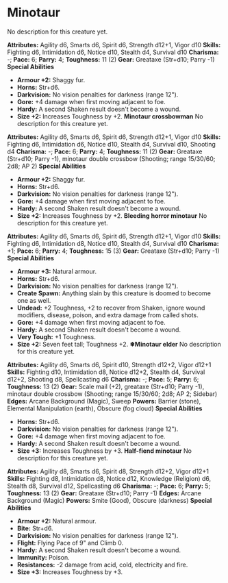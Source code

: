 # Minotaur

No description for this creature yet.

**Attributes:** Agility d6, Smarts d6, Spirit d6, Strength d12+1, Vigor
d10
**Skills:** Fighting d6, Intimidation d6, Notice d10, Stealth d4,
Survival d10
**Charisma:** -; **Pace:** 6; **Parry:** 4; **Toughness:** 11 (2)
**Gear:** Greataxe (Str+d10; Parry -1)
**Special Abilities**

- **Armour +2:** Shaggy fur.
- **Horns:** Str+d6.
- **Darkvision:** No vision penalties for darkness (range 12").
- **Gore:** +4 damage when first moving adjacent to foe.
- **Hardy:** A second Shaken result doesn't become a wound.
- **Size +2:** Increases Toughness by +2.
**Minotaur crossbowman**
No description for this creature yet.

**Attributes:** Agility d6, Smarts d6, Spirit d6, Strength d12+1, Vigor
d10
**Skills:** Fighting d6, Intimidation d6, Notice d10, Stealth d4,
Survival d10, Shooting d4
**Charisma:** -; **Pace:** 6; **Parry:** 4; **Toughness:** 11 (2)
**Gear:** Greataxe (Str+d10; Parry -1), minotaur double crossbow
(Shooting; range 15/30/60; 2d8; AP 2)
**Special Abilities**

- **Armour +2:** Shaggy fur.
- **Horns:** Str+d6.
- **Darkvision:** No vision penalties for darkness (range 12").
- **Gore:** +4 damage when first moving adjacent to foe.
- **Hardy:** A second Shaken result doesn't become a wound.
- **Size +2:** Increases Toughness by +2.
**Bleeding horror minotaur**
No description for this creature yet.

**Attributes:** Agility d6, Smarts d6, Spirit d6, Strength d12+1, Vigor
d10
**Skills:** Fighting d6, Intimidation d8, Notice d10, Stealth d4,
Survival d10
**Charisma:** +1; **Pace:** 6; **Parry:** 4; **Toughness:** 15 (3)
**Gear:** Greataxe (Str+d10; Parry -1)
**Special Abilities**

- **Armour +3:** Natural armour.
- **Horns:** Str+d6.
- **Darkvision:** No vision penalties for darkness (range 12").
- **Create Spawn:** Anything slain by this creature is doomed to become
one as well.
- **Undead:** +2 Toughness, +2 to recover from Shaken, ignore wound
modifiers, disease, poison, and extra damage from called shots.
- **Gore:** +4 damage when first moving adjacent to foe.
- **Hardy:** A second Shaken result doesn't become a wound.
- **Very Tough:** +1 Toughness.
- **Size +2:** Seven feet tall; Toughness +2.
**❄Minotaur elder**
No description for this creature yet.

**Attributes:** Agility d6, Smarts d6, Spirit d10, Strength d12+2, Vigor
d12+1
**Skills:** Fighting d10, Intimidation d8, Notice d12+2, Stealth d4,
Survival d12+2, Shooting d8, Spellcasting d6
**Charisma:** -; **Pace:** 5; **Parry:** 6; **Toughness:** 13 (2)
**Gear:** Scale mail (+2), greataxe (Str+d10; Parry -1), minotaur double
crossbow (Shooting; range 15/30/60; 2d8; AP 2; Sidebar)
**Edges:** Arcane Background (Magic), Sweep
**Powers:** Barrier (stone), Elemental Manipulation (earth), Obscure
(fog cloud)
**Special Abilities**

- **Horns:** Str+d6.
- **Darkvision:** No vision penalties for darkness (range 12").
- **Gore:** +4 damage when first moving adjacent to foe.
- **Hardy:** A second Shaken result doesn't become a wound.
- **Size +3:** Increases Toughness by +3.
**Half-fiend minotaur**
No description for this creature yet.

**Attributes:** Agility d8, Smarts d6, Spirit d8, Strength d12+2, Vigor
d12+1
**Skills:** Fighting d8, Intimidation d8, Notice d12, Knowledge
(Religion) d6, Stealth d8, Survival d12, Spellcasting d6
**Charisma:** -; **Pace:** 6; **Parry:** 5; **Toughness:** 13 (2)
**Gear:** Greataxe (Str+d10; Parry -1)
**Edges:** Arcane Background (Magic)
**Powers:** Smite (Good), Obscure (darkness)
**Special Abilities**

- **Armour +2:** Natural armour.
- **Bite:** Str+d6.
- **Darkvision:** No vision penalties for darkness (range 12").
- **Flight:** Flying Pace of 9" and Climb 0.
- **Hardy:** A second Shaken result doesn't become a wound.
- **Immunity:** Poison.
- **Resistances:** -2 damage from acid, cold, electricity and fire.
- **Size +3:** Increases Toughness by +3.
